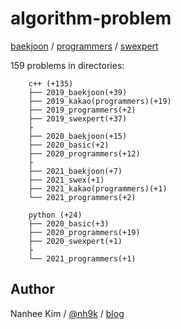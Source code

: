 # algorithm-problem

[baekjoon](https://www.acmicpc.net/) / [programmers](https://programmers.co.kr/learn/challenges) / [swexpert](https://swexpertacademy.com/main/main.do)
  
  
159 problems in directories:

		c++ (+135)
		├── 2019_baekjoon(+39)
		├── 2019_kakao(programmers)(+19)
		├── 2019_programmers(+2)
		├── 2019_swexpert(+37)
		├
		├── 2020_baekjoon(+15)
		├── 2020_basic(+2)
		├── 2020_programmers(+12)
		├
		├── 2021_baekjoon(+7)
		├── 2021_swex(+1)
		├── 2021_kakao(programmers)(+1)
		└── 2021_programmers(+2)

		python (+24)
		├── 2020_basic(+3)
		├── 2020_programmers(+19)
		├── 2020_swexpert(+1)
		├
		└── 2021_programmers(+1)

## Author
Nanhee Kim / [@nh9k](https://github.com/nh9k) / [blog](https://blog.naver.com/kimnanhee97)
